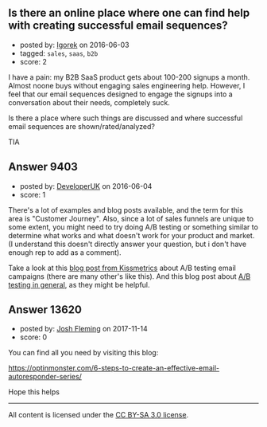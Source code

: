 ## Is there an online place where one can find help with creating successful email sequences?

- posted by: [Igorek](https://stackexchange.com/users/215022/igorek) on 2016-06-03
- tagged: `sales`, `saas`, `b2b`
- score: 2

I have a pain: my B2B SaaS product gets about 100-200 signups a month.  Almost noone buys without engaging sales engineering help.  However, I feel that our email sequences designed to engage the signups into a conversation about their needs, completely suck.

Is there a place where such things are discussed and where successful email sequences are shown/rated/analyzed?

TIA


## Answer 9403

- posted by: [DeveloperUK](https://stackexchange.com/users/7015503/developeruk) on 2016-06-04
- score: 1

<p>There's a lot of examples and blog posts available, and the term for this area is "Customer Journey".  Also, since a lot of sales funnels are unique to some extent, you might need to try doing A/B testing or something similar to determine what works and what doesn't work for your product and market. (I understand this doesn't directly answer your question, but i don't have enough rep to add as a comment).</p>

<p>Take a look at this <a href="https://blog.kissmetrics.com/ab-testing-email-campaigns/" rel="nofollow">blog post from Kissmetrics</a> about A/B testing email campaigns (there are many other's like this).  And this blog post about <a href="https://broadek.co.uk/blog/ProcessImprovementWithABTesting" rel="nofollow">A/B testing in general</a>, as they might be helpful.</p>



## Answer 13620

- posted by: [Josh Fleming](https://stackexchange.com/users/11769315/josh-fleming) on 2017-11-14
- score: 0

You can find all you need by visiting this blog:

https://optinmonster.com/6-steps-to-create-an-effective-email-autoresponder-series/

Hope this helps



---

All content is licensed under the [CC BY-SA 3.0 license](https://creativecommons.org/licenses/by-sa/3.0/).
